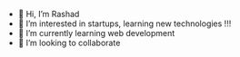 - 👋 Hi, I’m Rashad
- 👀 I’m interested in startups, learning new technologies !!!
- 🌱 I’m currently learning web development
- 💞️ I’m looking to collaborate 

<!---
Rashadd13/Rashadd13 is a ✨ special ✨ repository because its `README.md` (this file) appears on your GitHub profile.
You can click the Preview link to take a look at your changes.
--->
